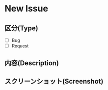 # New Issue

## 区分(Type)

- [ ] Bug
- [ ] Request

## 内容(Description)
<!--
どんな不具合・要望かを記載

-->

## スクリーンショット(Screenshot)
<!-- Bug only -->
